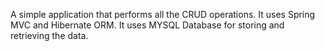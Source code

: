 A simple application that performs all the CRUD operations.
It uses Spring MVC and Hibernate ORM.
It uses MYSQL Database for storing and retrieving the data.
